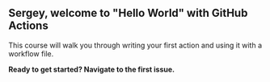 ## Sergey, welcome to "Hello World" with GitHub Actions

This course will walk you through writing your first action and using it with a workflow file. 

**Ready to get started? Navigate to the first issue.**
